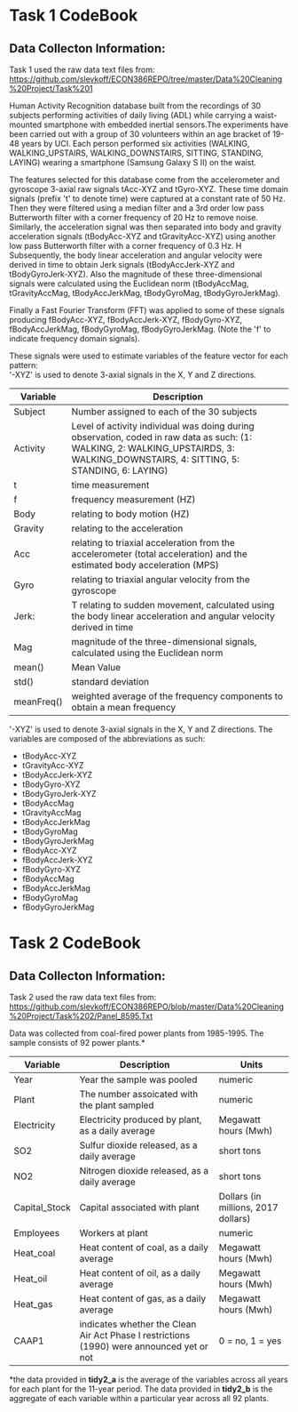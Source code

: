 
# Task 1 CodeBook
## Data Collecton Information:
Task 1 used the raw data text files from: https://github.com/slevkoff/ECON386REPO/tree/master/Data%20Cleaning%20Project/Task%201

Human Activity Recognition database built from the recordings of 30 subjects performing activities of daily living (ADL) while carrying a waist-mounted smartphone with embedded inertial sensors.The experiments have been carried out with a group of 30 volunteers within an age bracket of 19-48 years by UCI. Each person performed six activities (WALKING, WALKING_UPSTAIRS, WALKING_DOWNSTAIRS, SITTING, STANDING, LAYING) wearing a smartphone (Samsung Galaxy S II) on the waist.


The features selected for this database come from the accelerometer and gyroscope 3-axial raw signals tAcc-XYZ and tGyro-XYZ. These time domain signals (prefix 't' to denote time) were captured at a constant rate of 50 Hz. Then they were filtered using a median filter and a 3rd order low pass Butterworth filter with a corner frequency of 20 Hz to remove noise. Similarly, the acceleration signal was then separated into body and gravity acceleration signals (tBodyAcc-XYZ and tGravityAcc-XYZ) using another low pass Butterworth filter with a corner frequency of 0.3 Hz. 
H
Subsequently, the body linear acceleration and angular velocity were derived in time to obtain Jerk signals (tBodyAccJerk-XYZ and tBodyGyroJerk-XYZ). Also the magnitude of these three-dimensional signals were calculated using the Euclidean norm (tBodyAccMag, tGravityAccMag, tBodyAccJerkMag, tBodyGyroMag, tBodyGyroJerkMag). 

Finally a Fast Fourier Transform (FFT) was applied to some of these signals producing fBodyAcc-XYZ, fBodyAccJerk-XYZ, fBodyGyro-XYZ, fBodyAccJerkMag, fBodyGyroMag, fBodyGyroJerkMag. (Note the 'f' to indicate frequency domain signals). 

These signals were used to estimate variables of the feature vector for each pattern:  
'-XYZ' is used to denote 3-axial signals in the X, Y and Z directions.

Variable | Description 
-------------- | ------------------------------------------------------ 
Subject | Number assigned to each of the 30 subjects 
Activity | Level of activity individual was doing during observation, coded in raw data as such: (1: WALKING, 2: WALKING_UPSTAIRDS, 3: WALKING_DOWNSTAIRS, 4: SITTING, 5: STANDING, 6: LAYING) 
t | time measurement
f | frequency measurement (HZ)
Body | relating to body motion (HZ)
Gravity | relating to the acceleration | SI)SI)
Acc |  relating to triaxial acceleration from the accelerometer (total acceleration) and the estimated body acceleration (MPS)
Gyro |  relating to triaxial angular velocity from the gyroscope 
Jerk: | T relating to sudden movement, calculated using the body linear acceleration and angular velocity derived in time
Mag | magnitude of the three-dimensional signals, calculated using the Euclidean norm
mean() | Mean Value
std() | standard deviation  
meanFreq() | weighted average of the frequency components to obtain a mean frequency 



'-XYZ' is used to denote 3-axial signals in the X, Y and Z directions.
The variables are composed of the abbreviations as such:

* tBodyAcc-XYZ
* tGravityAcc-XYZ
* tBodyAccJerk-XYZ
* tBodyGyro-XYZ
* tBodyGyroJerk-XYZ
* tBodyAccMag
* tGravityAccMag
* tBodyAccJerkMag
* tBodyGyroMag
* tBodyGyroJerkMag
* fBodyAcc-XYZ
* fBodyAccJerk-XYZ
* fBodyGyro-XYZ
* fBodyAccMag
* fBodyAccJerkMag
* fBodyGyroMag
* fBodyGyroJerkMag



# Task 2 CodeBook
## Data Collecton Information:

Task 2 used the raw data text files from: https://github.com/slevkoff/ECON386REPO/blob/master/Data%20Cleaning%20Project/Task%202/Panel_8595.Txt 

Data was collected from coal-fired power plants from 1985-1995. The sample consists of 92 power plants.* 

Variable | Description | Units
-------------- | ------------------------------------- | -------------------  
Year | Year the sample was pooled | numeric
Plant | The number assoicated with the plant sampled  | numeric
Electricity | Electricity produced by plant, as a daily average | Megawatt hours (Mwh)
SO2 | Sulfur dioxide released, as a daily average | short tons
NO2 | Nitrogen dioxide released, as a daily average | short tons
Capital_Stock | Capital associated with plant | Dollars (in millions, 2017 dollars)
Employees | Workers at plant | numeric
Heat_coal | Heat content of coal, as a daily average | Megawatt hours (Mwh)
Heat_oil | Heat content of oil, as a daily average | Megawatt hours (Mwh)
Heat_gas | Heat content of gas, as a daily average | Megawatt hours (Mwh)
CAAP1 | indicates whether the Clean Air Act Phase I restrictions (1990) were announced yet or not | 0 = no, 1 = yes

*the data provided in __tidy2_a__ is the average of the variables across all years for each plant for the 11-year period. The data provided in __tidy2_b__ is the aggregate of each variable within a particular year across all 92 plants.
